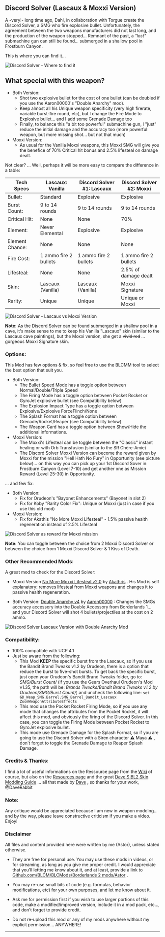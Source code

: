 ## Discord Solver (Lascaux & Moxxi Version)

A -very!- long time ago, Dahl, in collaboration with Torgue create the Discord Solver, a SMG who fire explosive bullet. Unfortunately, the agreement between the two weapons manufacturers did not last long, and the production of the weapon stopped... Remnant of the past, a *"lost"* submachine gun can still be found... submerged in a shallow pool in Frostburn Canyon.

This is where you can find it... 

![Discord Solver - Where to find it](https://i.imgur.com/uHTxuc6.png "Don't worry guys... even if my screen capture show French text, my mods are in English")

## What special with this weapon?

- Both Version:
  - Shot two explosive bullet for the cost of one bullet (can be doubled if you use the Aaron00000's "Double Anarchy" mod).
  - Keep almost all his Unique weapon specificity (very high firerate, variable burst-fire round, etc), but I change the Fire Mode to Explosive bullet... and I add some Grenade Damage too  
  - Finally, to balance this "a bit too powerful" submachine gun, I "just" reduce the initial damage and the accuracy too (more powerful weapon, but more missing shot... but not that much)
- Moxxi Version:
  - As usual for the Vanilla Moxxi weapons, this Moxxi SMG will give you the benefice of 70% Critical hit bonus and 2.5% lifesteal on damage dealt.
  
Not clear? ... Well, perhaps it will be more easy to compare the difference in a table:  
  
| Tech Specs      | Lascaux: Vanilla      | Discord Solver #1: Lascaux  | Discord Solver #2: Moxxi  | 
| -------------   | -------------         | -------------               | -------------             | 
| Bullet:         | Standard              | Explosive                   | Explosive                 | 
| Burst Count:    | 9 to 14 rounds        | 9 to 14 rounds              | 9 to 14 rounds            | 
| Critical Hit:   | None                  | None                        | 70%                       | 
| Element:        | Never Elemental       | Explosive                   | Explosive                 | 
| Element Chance: | None                  | None                        | None                      | 
| Fire Cost:      | 1 ammo fire 2 bullets | 1 ammo fire 2 bullets       | 1 ammo fire 2 bullets     | 
| Lifesteal:      | None                  | None                        | 2.5% of damage dealt      | 
| Skin:           | Lascaux (Vanilla)     | Lascaux (Vanilla)           | Moxxi Signature           | 
| Rarity:         | Unique                | Unique                      | Unique or Moxxi           | 
  
  
![Discord Solver - Lascaux vs Moxxi Version](https://i.imgur.com/ySWyM5T.png "Don't worry guys... even if my screen capture show French text, my mods are in English")

**Note:** As the Discord Solver can be found submerged in a shallow pool in a cave, it's make sense to me to keep his Vanilla "Lascaux" skin (similar to the Lascaux cave paintings), but the Moxxi version, she get a ~~vivid red~~ ... gorgeous Moxxi Signature skin.

### Options: 

This Mod has few options & fix, so feel free to use the BLCMM tool to select the best option that suit you.

- Both Version:
  - The Bullet Speed Mode has a toggle option between Normal/Double/Triple Speed
  - The Firing Mode has a toggle option between Pocket Rocket or GyroJet explosive bullet (see Compatibility below)
  - The Explosion Impact Type has a toggle option between Explosive/Explosive ForceFlinch/None
  - The Splash Format has a toggle option between Grenade/Rocket/Reaper (see Compatibility below)
  - The Weapon Card has a toggle option between Show/Hide the additional informations.
- Moxxi Version:  
  - The Moxxi's Lifesteal can be toggle between the "Classic" instant healing or with Orb Transfusion (similar to the SR Chère-Amie)
  - The Discord Solver Moxxi Version can become the reward given by Moxxi for the mission "Hell Hath No Fury" in Opportunity (see picture below)... on this way you can pick up your 1st Discord Sover in Frostburn Canyon (Level 7-10) and get another one as Mission Reward (Level 25-30) in Opportunity.

... and few fix:

- Both Version:
  - Fix for Orudeon's "Bayonet Enhancements" (Bayonet in slot 2)
  - Fix for Koby "Rarity Color Fix": Unique or Moxxi (just in case if you use this old mod)
- Moxxi Version:
  - Fix for Akathis "No More Moxxi Lifesteal" - 1.5% passive health regeneration instead of 2.5% Lifesteal
  
![Discord Solver as reward for Moxxi mission](https://i.imgur.com/8JPt8ap.png "Don't worry guys... even if my screen capture show French text, my mods are in English") 

**Note:** You can toggle between the choice from 2 Moxxi Discord Solver or between the choice from 1 Moxxi Discord Solver & 1 Kiss of Death. 

### Other Recommended Mods:

A great mod to check for the Discord Solver:

- Moxxi Version [No More Moxxi Lifesteal v2.0](https://github.com/BLCM/BLCMods/blob/master/Borderlands%202%20mods/Akathris/NoMoreMoxxiLifestealv2.0.txt) by [Akathris](https://github.com/BLCM/BLCMods/tree/master/Borderlands%202%20mods/Akathris) . His Mod is self explanatory: removes lifesteal from Moxxi weapons and changes it to passive health regeneration.

- Both Version: [Double Anarchy v4](https://github.com/BLCM/BLCMods/blob/master/Borderlands%202%20mods/Aaron0000/Weapon-Item%20Parts%20and%20Accessories/DoubleAnarchyv4.txt) by [Aaron00000](https://github.com/BLCM/BLCMods/tree/master/Borderlands%202%20mods/Aaron0000) : Changes the SMGs accuracy accessory into the Double Accessory from Borderlands 1... and your Discord Solver will shot 4 bullets/projectiles at the cost on 2 ammo.

![Discord Solver Lascaux Version with Double Anarchy Mod](https://i.imgur.com/fkJRAqD.png "Don't worry guys... even if my screen capture show French text, my mods are in English")

### Compatibility:

- 100% compatible with UCP 4.1
- Just be aware from the following: 
  - This Mod **KEEP** the specific burst from the Lascaux, so if you use the Bandit Brand Tweaks v1.2 by Orudeon, there is a option that reduce the burst to five-shot bursts.  To get back the specific burst, just open your Orudeon's Bandit Brand Tweaks folder, go to: *SMG/Burst Count/* (if you use the Gears Overhaul Orudeon's Mod v1.35, the path will be: *Brands Tweaks/Bandit Brand Tweaks v1.2 by Orudeon/SMG/Burst Count/*) and uncheck the following line:
  `set GD_Weap_SMG.Barrel.SMG_Barrel_Bandit_Lascaux ZoomWeaponAttributeEffects` 
  - This mod use the Pocket Rocket Firing Mode, so if you use any mode that changes the attributes from the Pocket Rocket, it will affect this mod, and obviously the firing of the Discord Solver. In this case, you can toggle the Firing Mode between Pocket Rocket to GyroJet explosive bullet.
  - This mode use Grenade Damage for the Splash Format, so if you are going to use the Discord Solver with a Siren character :warning: Maya :warning: , don't forget to toggle the Grenade Damage to Reaper Splash Damage.

### Credits & Thanks:

I find a lot of useful informations on the Ressource page from the [Wiki](https://github.com/BLCM/BLCMods/wiki) of course, but also on the [Resources page](https://github.com/BLCM/BLCMods/tree/af3b2d17629ab3f7f7a5f7bb68b489c5e13b0498/Borderlands%202%20mods/Dave/Resources) and the great [Dave'S BL2 Skin Modding Guide](https://cdn.rawgit.com/BLCM/BLCMods/bb1933f7/Borderlands%202%20mods/Dave/DAVE%27S%20BL2%20SKIN%20MODDING%20GUIDE.pdf) ... all that made by [Dave](https://github.com/BLCM/BLCMods/tree/af3b2d17629ab3f7f7a5f7bb68b489c5e13b0498/Borderlands%202%20mods/Dave) , so thanks for your work, @DaveRabbit 

### Note: 

Any critique would be appreciated because I am new in weapon modding... and by the way, please leave constructive criticism if you make a video. 
Enjoy!

### Disclaimer

All files and content provided here were written by me (Astor), unless stated otherwise.

- They are free for personal use. You may use these mods in videos, or for streaming, as long as you give me proper credit. I would appreciate that you'll letting me know about it, and at least, provide a link to [Github.com/BLCM/BLCMods/Borderlands 2 mods/Astor](https://github.com/BLCM/BLCMods/tree/master/Borderlands%202%20mods/Astor) .

- You may re-use small bits of code (e.g. formulas, behavior modifications, etc) for your own purposes, and let me know about it. 

- Ask me for permission first if you wish to use larger portions of this code, make a modified/improved version, include it in a mod pack, etc..., and don't forget to provide credit.

- Do not re-upload this mod or any of my mods anywhere without my explicit permission... ANYWHERE!

* * * * *
